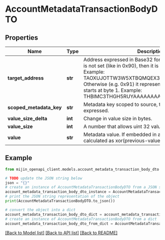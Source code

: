 # AccountMetadataTransactionBodyDTO


## Properties

Name | Type | Description | Notes
------------ | ------------- | ------------- | -------------
**target_address** | **str** | Address expressed in Base32 format. If the bit 0 of byte 0 is not set (like in 0x90), then it is a regular address. Example: TAOXUJOTTW3W5XTBQMQEX3SQNA6MCUVGXLXR3TA.  Otherwise (e.g. 0x91) it represents a namespace id which starts at byte 1. Example: THBIMC3THGH5RUYAAAAAAAAAAAAAAAAAAAAAAAA  | 
**scoped_metadata_key** | **str** | Metadata key scoped to source, target and type expressed. | 
**value_size_delta** | **int** | Change in value size in bytes. | 
**value_size** | **int** | A number that allows uint 32 values. | 
**value** | **str** | Metadata value. If embedded in a transaction, this is calculated as xor(previous-value, value). | 

## Example

```python
from mijin_openapi_client.models.account_metadata_transaction_body_dto import AccountMetadataTransactionBodyDTO

# TODO update the JSON string below
json = "{}"
# create an instance of AccountMetadataTransactionBodyDTO from a JSON string
account_metadata_transaction_body_dto_instance = AccountMetadataTransactionBodyDTO.from_json(json)
# print the JSON string representation of the object
print(AccountMetadataTransactionBodyDTO.to_json())

# convert the object into a dict
account_metadata_transaction_body_dto_dict = account_metadata_transaction_body_dto_instance.to_dict()
# create an instance of AccountMetadataTransactionBodyDTO from a dict
account_metadata_transaction_body_dto_from_dict = AccountMetadataTransactionBodyDTO.from_dict(account_metadata_transaction_body_dto_dict)
```
[[Back to Model list]](../README.md#documentation-for-models) [[Back to API list]](../README.md#documentation-for-api-endpoints) [[Back to README]](../README.md)


